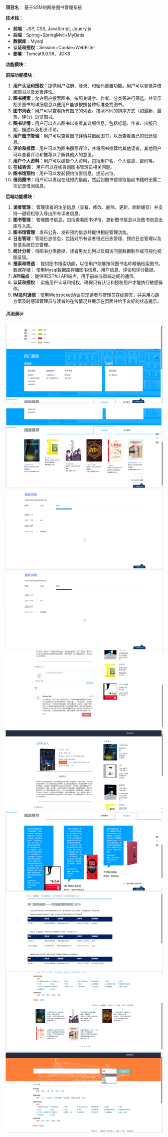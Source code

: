 
**项目名**： 基于SSM的网络图书管理系统

**技术栈：**

- **前端**：JSP, CSS, JavaScript, Jquery.js
- **后端**：Spring+SpringMvc+MyBatis
- **数据库**：Mysql
- **认证和授权**：Session+Cookie+WebFilter
- **部署**：Tomcat9.0.58、JDK8

**功能模块**：

**前端功能模块**：

1. **用户认证和授权**：提供用户注册、登录、和密码重置功能。用户可以登录并借阅图书以及发表评论。
2. **图书搜索**：允许用户搜索图书，按照关键字、作者、分类等进行筛选，并显示相关图书的详细信息以便用户能够按照各种标准查找图书。
3. **图书列表**：用户可以查看所有图书的列表，按照不同的排序方式（如最新、最热、评分）浏览图书。
4. **图书详情**：用户可以点击图书以查看其详细信息，包括标题、作者、出版日期、描述以及相关评论。
5. **用户图书管理**：用户可以查看图书详情并借阅图书，以及查看自己的归还信息。
6. **评论和推荐**：用户可以为图书撰写评论，并将图书推荐给其他读者。其他用户可以查看评论和推荐以了解其他人的意见。
7. **用户个人资料**：用户可以编辑个人资料，包括用户名、个人信息、密码等。
8. **在线咨询**： 用户可以在线咨询图书管理员相关问题。
9. **图书馆预约**：用户可以发起预约位置信息，提前占位。
10. **借阅图书**：用户可以发起在线预约借阅，然后到图书馆领取借阅书籍时无需二次记录借阅信息。

**后端功能模块**：

1. **读者管理**： 管理读者的注册信息（查看、修改、删除、更新，刷新缓存）并支持一键轻松导入导出所有读者信息。
2. **图书管理**： 管理图书信息，包括查看图书详情、更新图书信息以及图书信息出库与入库。
3. **图书馆管理**：发布公告、发布预约信息并提供相应管理功能。
4. **日志管理**：管理日志信息，包括对所有读者借还日志管理、预约日志管理以及登录系统日志管理。
5. **统计分析**：将图书分类数据、读者男女比列以及周访问量数据制作成可视化视图呈现。
6. **搜索和筛选**： 提供图书搜索功能，以便用户能够按照图书名称精确检索图书。数据存储： 使用Mysql数据库存储图书信息、用户信息、评论和评分数据。
7. **API端点**： 提供RESTful API端点，用于前端与后端之间的通信。
8. **认证和授权**： 实施用户认证和授权，确保只有认证和授权用户才能执行敏感操作。
9. **IM及时通信**：使用Websocket协议实现读者与管理员在线聊天，并采用心跳方案及时感知管理员与读者的在线情况并展示在页面并给予友好的状态提示。

##### 页面展示

![输入图片说明](library_images/%E5%B1%8F%E5%B9%95%E6%88%AA%E5%9B%BE%202023-11-04%20232621.png)

![输入图片说明](library_images/%E5%B1%8F%E5%B9%95%E6%88%AA%E5%9B%BE%202023-11-04%20232645.png)
![输入图片说明](library_images/%E5%B1%8F%E5%B9%95%E6%88%AA%E5%9B%BE%202023-11-04%20233523.png)
![输入图片说明](library_images/%E5%B1%8F%E5%B9%95%E6%88%AA%E5%9B%BE%202023-11-04%20233523.png)
![输入图片说明](library_images/%E5%B1%8F%E5%B9%95%E6%88%AA%E5%9B%BE%202023-11-04%20233417.png)
![输入图片说明](library_images/%E5%B1%8F%E5%B9%95%E6%88%AA%E5%9B%BE%202023-11-04%20233358.png)
![输入图片说明](library_images/%E5%B1%8F%E5%B9%95%E6%88%AA%E5%9B%BE%202023-11-04%20233015.png)
![输入图片说明](library_images/%E5%B1%8F%E5%B9%95%E6%88%AA%E5%9B%BE%202023-11-04%20232935.png)
![输入图片说明](library_images/%E5%B1%8F%E5%B9%95%E6%88%AA%E5%9B%BE%202023-11-04%20232846.png)
![输入图片说明](library_images/%E5%B1%8F%E5%B9%95%E6%88%AA%E5%9B%BE%202023-11-04%20232827.png)